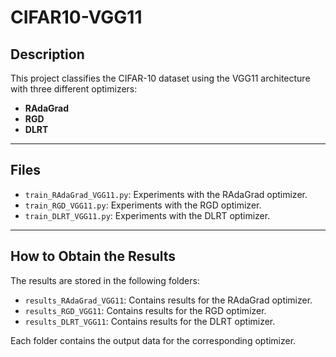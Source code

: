 # CIFAR10-VGG11

## Description

This project classifies the CIFAR-10 dataset using the VGG11 architecture with three different optimizers:

- **RAdaGrad**
- **RGD**
- **DLRT**

---

## Files

- `train_RAdaGrad_VGG11.py`: Experiments with the RAdaGrad optimizer.
- `train_RGD_VGG11.py`: Experiments with the RGD optimizer.
- `train_DLRT_VGG11.py`: Experiments with the DLRT optimizer.

---

## How to Obtain the Results

The results are stored in the following folders:

- `results_RAdaGrad_VGG11`: Contains results for the RAdaGrad optimizer.
- `results_RGD_VGG11`: Contains results for the RGD optimizer.
- `results_DLRT_VGG11`: Contains results for the DLRT optimizer.

Each folder contains the output data for the corresponding optimizer.
